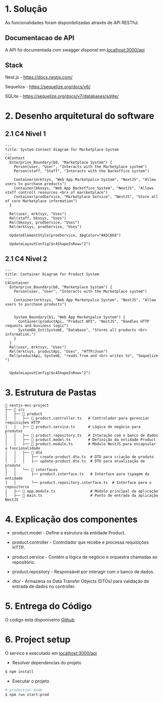 # 1. Solução
As funcionalidades foram disponibilizadas através de API RESTful.

## Documentacao de API

A API foi documentada com swagger disponel em [localhost:3000/api](http://localhost:3000/api)

## Stack

Nest.js - https://docs.nestjs.com/

Sequeliza - https://sequelize.org/docs/v6/

SQLite - https://sequelize.org/docs/v7/databases/sqlite/


# 2. Desenho arquitetural do software

## 2.1 C4 Nivel 1
```mermaid
---
title: System Context diagram for Marketplace System
---
C4Context
  Enterprise_Boundary(b0, "Marketplace System") {
    Person(user, "User", "Interacts with the Marketplace system")
    Person(staff, "Staff", "Interacts with the Backoffice system")

    Container(mrktsys, "Web App Marketpalce System", "NextJS", "Allow users to purchase products")
    Container(bkosys, "Web App Backoffice System", "NextJS", "Allows staff controll resources <br> of marcketplace")
    Container(prodService, "Marketplace Service", "NestJS", "Store all of core Marketplace information")
  }

  Rel(user, mrktsys, "Uses")
  Rel(staff, bkosys, "Uses")
  Rel(bkosys, prodService, "Uses")
  Rel(mrktsys, prodService, "Uses")

  UpdateElementStyle(prodService, $bgColor="#A5C6E8")

  UpdateLayoutConfig($c4ShapeInRow="2")
```

## 2.1 C4 Nivel 2
```mermaid
---
title: Container Diagram for Product System
---
C4Container
  Enterprise_Boundary(b0, "Marketplace System") {
    Person(user, "User", "Interacts with the Marketplace system")

    Container(mrktsys, "Web App Marketpalce System", "NextJS", "Allow users to purchase products")


    System_Boundary(b1, "Web App Marketpalce System") {
      Container(productApi, "Product API", "NestJS", "Handles HTTP requests and business logic")
      SystemDb_Ext(SystemE, "Database", "Stores all products <br> information.")
    }
  }
  Rel(user, mrktsys, "Uses")
  Rel(mrktsys, productApi, "Uses", "HTTP/Json")
  Rel(productApi, SystemE, "reads from and <br> writes to", "Sequelize ")


  UpdateLayoutConfig($c4ShapeInRow="2")

```

# 3. Estrutura de Pastas

```
📂 nestjs-mvc-project
├── 📁 src
│   ├── 📁 product
│   │   ├── 📄 product.controller.ts   # Controlador para gerenciar requisições HTTP
│   │   ├── 📄 product.service.ts      # Lógica de negócio para produtos
│   │   ├── 📄 product.repository.ts   # Interação com o banco de dados
│   │   ├── 📄 product.model.ts        # Definição da entidade Product
│   │   ├── 📄 product.module.ts       # Módulo NestJS para encapsular a funcionalidade
│   │   ├── 📄 dto
│   │   │   ├── create-product.dto.ts  # DTO para criação de produto
│   │   │   ├── update-product.dto.ts  # DTO para atualização de produto
│   │   └── 📄 interfaces
│   │       ├── product.interface.ts   # Interface para tipagem da entidade
│   │       └── product.repository.interface.ts  # Interface para o repositório
│   ├── 📄 app.module.ts                # Módulo principal da aplicação
│   ├── 📄 main.ts                      # Ponto de entrada da aplicação NestJS
```

# 4. Explicação dos componentes

- product.model - Define a estrutura da entidade Product.

- product.controller - Controlador que recebe e processa requisições HTTP.

- product.service - Contém a lógica de negócio e orquestra chamadas ao repositório.

- product.repository - Responsável por interagir com o banco de dados.

- dto/ - Armazena os Data Transfer Objects (DTOs) para validação de entrada de dados no controller.

# 5. Entrega do Código

O codigo esta disponivelno [Github](https://github.com/Jamesasj/bootcamp-arq-soft-xpe-final)

# 6. Project setup

O servico e executado em [localhost:3000/api](http://localhost:3000/api)

- Resolver dependencias do projeto

```bash
$ npm install
```

- Executar o projeto

```bash
# production mode
$ npm run start:prod
```

